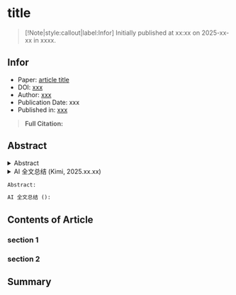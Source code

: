 # title

> [!Note|style:callout|label:Infor]
Initially published at xx:xx on 2025-xx-xx in xxxx.

## Infor 

- Paper: [article title]()
- DOI: [xxx](https://doi.org/)
- Author:  [xxx]()
- Publication Date: xxx
- Published in: [xxx]()

>**Full Citation:**


## Abstract





<details>
<summary>Abstract</summary>


</details>
<div>





<details>
<summary>AI 全文总结 (Kimi, 2025.xx.xx)</summary>


</details>
</div>



``` txt
Abstract: 


```

``` txt
AI 全文总结 (): 


```








## Contents of Article

### section 1

### section 2

## Summary
